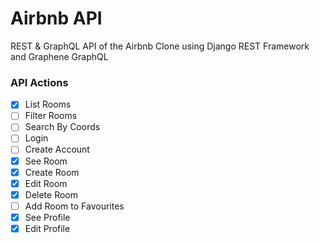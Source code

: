 # Airbnb API

REST & GraphQL API of the Airbnb Clone using Django REST Framework and Graphene GraphQL

### API Actions

- [X] List Rooms
- [ ] Filter Rooms
- [ ] Search By Coords
- [ ] Login
- [ ] Create Account
- [X] See Room
- [X] Create Room
- [X] Edit Room
- [X] Delete Room
- [ ] Add Room to Favourites
- [X] See Profile
- [X] Edit Profile
